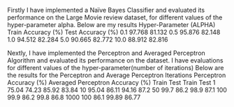 Firstly I have implemented a Naïve Bayes Classifier and evaluated its performance on the Large Movie review dataset, for different values of the hyper-parameter alpha.
Below are my results
Hyper-Parameter (ALPHA)	Train Accuracy (%)	Test Accuracy (%)
0.1	97.768	81.132
0.5	95.876	82.148
1.0	94.512	82.284
5.0	90.665	82.772
10.0	88.912	82.816


Nextly, I have implemented the Perceptron and Averaged Perceptron Algorithm and evaluated its performance on the dataset. I have evaluations for different values of the hyper-parameter(number of iterations)
Below are the results for the Perceptron and Average Perceptron
Iterations	Perceptron Accuracy (%)	Averaged Perceptron Accuracy (%)
	Train	Test	Train	Test
1	75.04	74.23	85.92	83.84
10	95.04	86.11	94.16	87.2
50	99.7	86.2	98.9	87.1
100	99.9	86.2	99.8	86.8
1000	100	86.1	99.89	86.77
